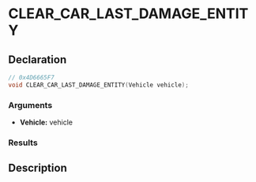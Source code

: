# CLEAR_CAR_LAST_DAMAGE_ENTITY

## Declaration
```cpp
// 0x4D6665F7
void CLEAR_CAR_LAST_DAMAGE_ENTITY(Vehicle vehicle);
```

### Arguments
- **Vehicle:** vehicle

### Results

## Description
